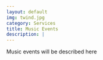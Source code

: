```yaml
---
layout: default
img: twind.jpg
category: Services
title: Music Events 
description: |
---
```

Music events will be described here
